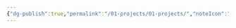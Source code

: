 ```yaml
---
{"dg-publish":true,"permalink":"/01-projects/01-projects/","noteIcon":"","created":"2025-01-01T05:48:49.965+01:00","updated":"2025-01-01T06:07:33.588+01:00"}
---
```


